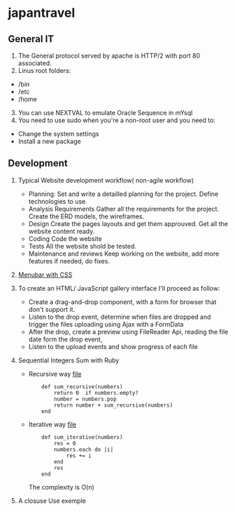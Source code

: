 # japantravel
## General IT
1. The General protocol served by apache is HTTP/2 with port 80 associated.
2. Linus root folders:
- /bin
- /etc
- /home
3. You can use NEXTVAL to emulate Oracle Sequence in mYsql
4. You need to use sudo when you're a non-root user and you need to:
- Change the system settings
- Install a new package

## Development
1. Typical Website development workflow( non-agile workflow)
    - Planning: 
        Set and write a detailled planning for the project. Define technologies to use.
    - Analysis Requirements
        Gather all the requirements for the project. Create the ERD models, the wireframes.
    - Design
        Create the pages layouts and get them approuved. Get all the website content ready.
    - Coding
        Code the website
    - Tests
        All the website shold be tested.
    - Maintenance and reviews
        Keep working on the website, add more features if needed, do fixes.

2. [Menubar with CSS](menubar.css)
3. To create an HTML/ JavaScript gallery interface I'll proceed as follow:
    -  Create a drag-and-drop component, with a form for browser that don't support it.
    - Listen to the drop event, determine when files are dropped and trigger the files uploading using Ajax with a FormData
    - After the drop, create a preview using FileReader Api, reading the file date form the drop event,
    - Listen to the upload events and show progress of each file
4. Sequential Integers Sum with Ruby
    - Recursive way [file](sum.rb)
        ```
            def sum_recursive(numbers)
                return 0  if numbers.empty?
                number = numbers.pop
                return number + sum_recursive(numbers)
            end

        ```
    - Iterative way [file](sum.rb)
        ```
            def sum_iterative(numbers)
                res = 0
                numbers.each do |i|
                    res += i
                end
                res
            end
        ```
        The complexity is O(n)
5. A closuse Use exemple
    